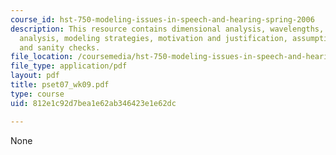 ```yaml
---
course_id: hst-750-modeling-issues-in-speech-and-hearing-spring-2006
description: This resource contains dimensional analysis, wavelengths, sensitivity
  analysis, modeling strategies, motivation and justification, assumptions, predictions
  and sanity checks.
file_location: /coursemedia/hst-750-modeling-issues-in-speech-and-hearing-spring-2006/812e1c92d7bea1e62ab346423e1e62dc_pset07_wk09.pdf
file_type: application/pdf
layout: pdf
title: pset07_wk09.pdf
type: course
uid: 812e1c92d7bea1e62ab346423e1e62dc

---
```

None